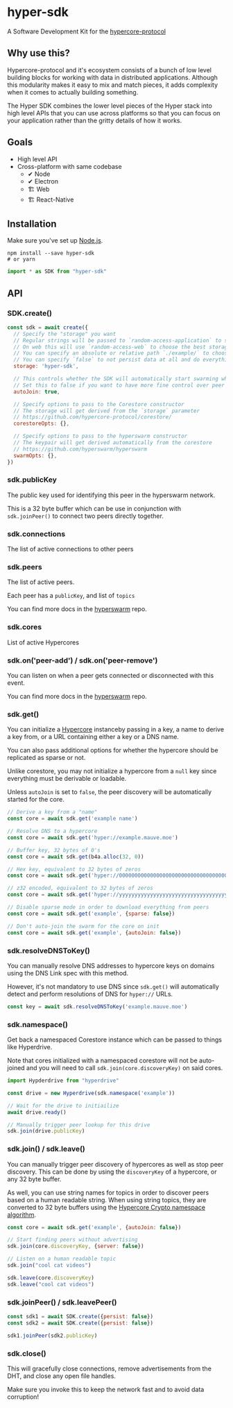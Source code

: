 # hyper-sdk

A Software Development Kit for the [hypercore-protocol](https://hypercore-protocol.org/)

## Why use this?

Hypercore-protocol and it's ecosystem consists of a bunch of low level building blocks for working with data in distributed applications. Although this modularity makes it easy to mix and match pieces, it adds complexity when it comes to actually building something.

The Hyper SDK combines the lower level pieces of the Hyper stack into high level APIs that you can use across platforms so that you can focus on your application rather than the gritty details of how it works.

## Goals

- High level API
- Cross-platform with same codebase
  - ✔ Node
  - ✔ Electron
  - 🏗️ Web
  - 🏗️ React-Native

## Installation

Make sure you've set up [Node.js](https://nodejs.org/).

```shell
npm install --save hyper-sdk
# or yarn
```

```js
import * as SDK from "hyper-sdk"
```

## API

### SDK.create()

```JavaScript
const sdk = await create({
  // Specify the "storage" you want
  // Regular strings will be passed to `random-access-application` to store in your user directory
  // On web this will use `random-access-web` to choose the best storage based on the browser
  // You can specify an absolute or relative path `./example/` to choose where to store data
  // You can specify `false` to not persist data at all and do everything in-memory
  storage: 'hyper-sdk',

  // This controls whether the SDK will automatically start swarming when loading a core via `get`
  // Set this to false if you want to have more fine control over peer discovery
  autoJoin: true,

  // Specify options to pass to the Corestore constructor
  // The storage will get derived from the `storage` parameter
  // https://github.com/hypercore-protocol/corestore/
  corestoreOpts: {},

  // Specify options to pass to the hyperswarm constructor
  // The keypair will get derived automatically from the corestore
  // https://github.com/hyperswarm/hyperswarm
  swarmOpts: {},
})
```

### sdk.publicKey

The public key used for identifying this peer in the hyperswarm network.

This is a 32 byte buffer which can be use in conjunction with `sdk.joinPeer()` to connect two peers directly together.

### sdk.connections

The list of active connections to other peers

### sdk.peers

The list of active peers.

Each peer has a `publicKey`, and list of `topics`

You can find more docs in the [hyperswarm](https://github.com/hyperswarm/hyperswarm#peerinfo-api) repo.

### sdk.cores

List of active Hypercores

### sdk.on('peer-add') / sdk.on('peer-remove')

You can listen on when a peer gets connected or disconnected with this event.

You can find more docs in the [hyperswarm](https://github.com/hyperswarm/hyperswarm#peerinfo-api) repo.

### sdk.get()

You can initialize a [Hypercore](https://github.com/hypercore-protocol/hypercore) instanceby passing in a key, a name to derive a key from, or a URL containing either a key or a DNS name.

You can also pass additional options for whether the hypercore should be replicated as sparse or not.

Unlike corestore, you may not initialize a hypercore from a `null` key since everything must be derivable or loadable.

Unless `autoJoin` is set to `false`, the peer discovery will be automatically started for the core.

```JavaScript
// Derive a key from a "name"
const core = await sdk.get('example name')

// Resolve DNS to a hypercore
const core = await sdk.get('hyper://example.mauve.moe')

// Buffer key, 32 bytes of 0's
const core = await sdk.get(b4a.alloc(32, 0))

// Hex key, equivalent to 32 bytes of zeros
const core = await sdk.get('hyper://0000000000000000000000000000000000000000000000000000000000000000')

// z32 encoded, equivalent to 32 bytes of zeros
const core = await sdk.get('hyper://yyyyyyyyyyyyyyyyyyyyyyyyyyyyyyyyyyyyyyyyyyyyyyyyyyyy')

// Disable sparse mode in order to download everything from peers
const core = await sdk.get('example', {sparse: false})

// Don't auto-join the swarm for the core on init
const core = await sdk.get('example', {autoJoin: false})
```

### sdk.resolveDNSToKey()

You can manually resolve DNS addresses to hypercore keys on domains using the DNS Link spec with this method.

However, it's not mandatory to use DNS since `sdk.get()` will automatically detect and perform resolutions of DNS for `hyper://` URLs.

```JavaScript
const key = await sdk.resolveDNSToKey('example.mauve.moe')
```

### sdk.namespace()

Get back a namespaced Corestore instance which can be passed to things like Hyperdrive.

Note that cores initialized with a namespaced corestore will not be auto-joined and you will need to call `sdk.join(core.discoveryKey)` on said cores.

```JavaScript
import Hypderdrive from "hyperdrive"

const drive = new Hyperdrive(sdk.namespace('example'))

// Wait for the drive to initiailize
await drive.ready()

// Manually trigger peer lookup for this drive
sdk.join(drive.publicKey)
```

### sdk.join() / sdk.leave()

You can manually trigger peer discovery of hypercores as well as stop peer discovery.
This can be done by using the `discoveryKey` of a hypercore, or any 32 byte buffer.

As well, you can use string names for topics in order to discover peers based on a human readable string.
When using string topics, they are converted to 32 byte buffers using the [Hypercore Crypto namespace algorithm](https://github.com/mafintosh/hypercore-crypto#list--cryptonamespacename-count).

```JavaScript
const core = await sdk.get('example', {autoJoin: false})

// Start finding peers without advertising
sdk.join(core.discoveryKey, {server: false})

// Listen on a human readable topic
sdk.join("cool cat videos")

sdk.leave(core.discoveryKey)
sdk.leave("cool cat videos")
```

### sdk.joinPeer() / sdk.leavePeer()

```JavaScript
const sdk1 = await SDK.create({persist: false})
const sdk2 = await SDK.create({persist: false})

sdk1.joinPeer(sdk2.publicKey)
```

### sdk.close()

This will gracefully close connections, remove advertisements from the DHT, and close any open file handles.

Make sure you invoke this to keep the network fast and to avoid data corruption!
